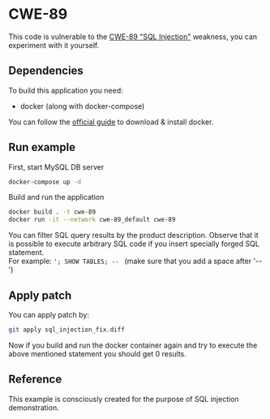 # CWE-89
This code is vulnerable to the [CWE-89 "SQL Injection"](http://cwe.mitre.org/data/definitions/89.html) weakness, you can experiment with it yourself.

## Dependencies
To build this application you need:
- docker (along with docker-compose)

You can follow the [official guide](https://docs.docker.com/get-started/) to download & install docker.

## Run example

First, start MySQL DB server
```bash
docker-compose up -d
```

Build and run the application
```bash
docker build . -t cwe-89
docker run -it --network cwe-89_default cwe-89
```

You can filter SQL query results by the product description. Observe that it is possible to execute arbitrary SQL code if you insert specially forged SQL statement.  
For example: `'; SHOW TABLES; -- ` (make sure that you add a space after '--')

## Apply patch
You can apply patch by:
```bash
git apply sql_injection_fix.diff
```

Now if you build and run the docker container again and try to execute the above mentioned statement you should get 0 results.

## Reference
This example is consciously created for the purpose of SQL injection demonstration.
